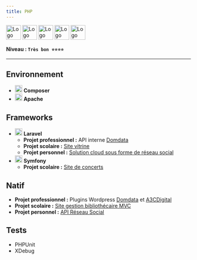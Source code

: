 ```yaml
---
title: PHP
---
```


<img alt="Logo de PHP" src="https://cdn.jsdelivr.net/gh/devicons/devicon/icons/php/php-original.svg" width="40" />
<img alt="Logo de Composer" src="https://cdn.jsdelivr.net/gh/devicons/devicon/icons/composer/composer-original.svg" width="40" />
<img alt="Logo de Apache" src="https://cdn.jsdelivr.net/gh/devicons/devicon/icons/apache/apache-original.svg" width="40" />
<img alt="Logo de Laravel" src="https://cdn.jsdelivr.net/gh/devicons/devicon/icons/laravel/laravel-original.svg" width="40" />
<img alt="Logo de Symfony" src="https://cdn.jsdelivr.net/gh/devicons/devicon/icons/symfony/symfony-original.svg" width="40" />

**Niveau : `Très bon ⭐⭐⭐⭐`**

---

## Environnement

-   <img alt="Logo de Composer" src="https://cdn.jsdelivr.net/gh/devicons/devicon/icons/composer/composer-original.svg" width="20" /> **Composer**
-   <img alt="Logo de Apache" src="https://cdn.jsdelivr.net/gh/devicons/devicon/icons/apache/apache-original.svg" width="20" /> **Apache**

## Frameworks

-   <img alt="Logo de Laravel" src="https://cdn.jsdelivr.net/gh/devicons/devicon/icons/laravel/laravel-original.svg" width="20" /> **Laravel**
    -   **Projet professionnel :** API interne [Domdata](../../../03-experiences/03-domdata/index.md)
    -   **Projet scolaire :** [Site vitrine](../../../02-academic/01-master-eisi/projects.md#-conception-dune-méthodologie-de-travail-et-dune-stratégie-marketing)
    -   **Projet personnel :** [Solution cloud sous forme de réseau social](../../../05-projects/07-smile.md)
-   <img alt="Logo de Symfony" src="https://cdn.jsdelivr.net/gh/devicons/devicon/icons/symfony/symfony-original.svg" width="20" /> **Symfony**
    -   **Projet scolaire :** [Site de concerts](../../../02-academic/02-licence-apidae/projects.md#-développement-dun-site-web-de-concerts)

## Natif

-   **Projet professionnel :** Plugins Wordpress [Domdata](../../../03-experiences/03-domdata/index.md) et [A3CDigital](../../../03-experiences/04-a3cdigital/index.md)
-   **Projet scolaire :** [Site gestion bibliothécaire MVC](../../../02-academic/03-dut-informatique/projects.md#️-développement-dune-boutique-en-ligne-de-livre)
-   **Projet personnel :** [API Réseau Social](../../../05-projects/06-birds.md)

## Tests

-   PHPUnit
-   XDebug
